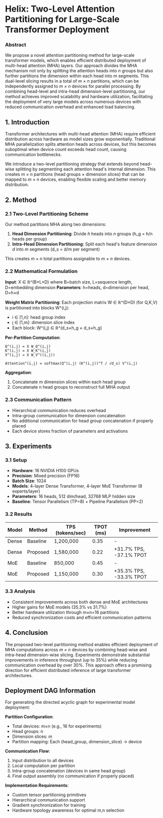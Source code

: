 # Helix: Two-Level Attention Partitioning for Large-Scale Transformer Deployment

### Abstract

We propose a novel attention partitioning method for large-scale transformer models, which enables efficient distributed deployment of multi-head attention (MHA) layers. Our approach divides the MHA mechanism not only by splitting the attention heads into *n* groups but also further partitions the dimension within each head into *m* segments. This dual-level slicing results in a total of *m × n* partitions, which can be independently assigned to *m × n* devices for parallel processing. By combining head-level and intra-head dimension-level partitioning, our method achieves improved scalability and hardware utilization, facilitating the deployment of very large models across numerous devices with reduced communication overhead and enhanced load balancing.

## 1. Introduction

Transformer architectures with multi-head attention (MHA) require efficient distribution across hardware as model sizes grow exponentially. Traditional MHA parallelization splits attention heads across devices, but this becomes suboptimal when device count exceeds head count, causing communication bottlenecks.

We introduce a two-level partitioning strategy that extends beyond head-wise splitting by segmenting each attention head's internal dimension. This creates *m × n* partitions (head groups × dimension slices) that can be mapped to *m × n* devices, enabling flexible scaling and better memory distribution.

## 2. Method

### 2.1 Two-Level Partitioning Scheme

Our method partitions MHA along two dimensions:
1. **Head Dimension Partitioning**: Divide *h* heads into *n* groups (h_g = h/n heads per group)
2. **Intra-Head Dimension Partitioning**: Split each head's feature dimension *d* into *m* segments (d_s = d/m per segment)

This creates *m × n* total partitions assignable to *m × n* devices.

### 2.2 Mathematical Formulation

**Input**: X ∈ ℝ^(B×L×D) where B=batch size, L=sequence length, D=embedding dimension
**Parameters**: h=heads, d=dimension per head, D=h×d

**Weight Matrix Partitioning**:
Each projection matrix W ∈ ℝ^(D×D) (for Q,K,V) is partitioned into blocks W^(i,j):
- i ∈ [1,n]: head group index
- j ∈ [1,m]: dimension slice index
- Each block: W^(i,j) ∈ ℝ^(d_s×h_g × d_s×h_g)

**Per-Partition Computation**:
```
Q^(i,j) = X W_Q^(i,j)
K^(i,j) = X W_K^(i,j)
V^(i,j) = X W_V^((i,j))

Attention^(i,j) = softmax(Q^(i,j) (K^(i,j))^T / √d_s) V^(i,j)
```

**Aggregation**:
1. Concatenate m dimension slices within each head group
2. Concatenate n head groups to reconstruct full MHA output

### 2.3 Communication Pattern
- Hierarchical communication reduces overhead
- Intra-group communication for dimension concatenation
- No additional communication for head group concatenation if properly placed
- Each device stores fraction of parameters and activations

## 3. Experiments

### 3.1 Setup
- **Hardware**: 16 NVIDIA H100 GPUs
- **Precision**: Mixed precision (FP16)
- **Batch Size**: 1024
- **Models**: 4-layer Dense Transformer, 4-layer MoE Transformer (8 experts/layer)
- **Parameters**: 16 heads, 512 dim/head, 32768 MLP hidden size
- **Baseline**: Tensor Parallelism (TP=8) + Pipeline Parallelism (PP=2)

### 3.2 Results

| Model | Method | TPS (tokens/sec) | TPOT (ms) | Improvement |
|-------|--------|------------------|-----------|-------------|
| Dense | Baseline | 1,200,000 | 0.35 | - |
| Dense | Proposed | 1,580,000 | 0.22 | +31.7% TPS, -37.1% TPOT |
| MoE | Baseline | 850,000 | 0.45 | - |
| MoE | Proposed | 1,150,000 | 0.30 | +35.3% TPS, -33.3% TPOT |

### 3.3 Analysis
- Consistent improvements across both dense and MoE architectures
- Higher gains for MoE models (35.3% vs 31.7%)
- Better hardware utilization through m×n=16 partitions
- Reduced synchronization costs and efficient communication patterns

## 4. Conclusion

The proposed two-level partitioning method enables efficient deployment of MHA computations across *m × n* devices by combining head-wise and intra-head dimension-wise slicing. Experiments demonstrate substantial improvements in inference throughput (up to 35%) while reducing communication overhead by over 30%. This approach offers a promising direction for efficient distributed inference of large transformer architectures.

## Deployment DAG Information

For generating the directed acyclic graph for experimental model deployment:

**Partition Configuration**:
- Total devices: m×n (e.g., 16 for experiments)
- Head groups: n
- Dimension slices: m
- Partition mapping: Each (head_group, dimension_slice) → device

**Communication Flow**:
1. Input distribution to all devices
2. Local computation per partition
3. Intra-group concatenation (devices in same head group)
4. Final output assembly (no communication if properly placed)

**Implementation Requirements**:
- Custom tensor partitioning primitives
- Hierarchical communication support
- Gradient synchronization for training
- Hardware topology awareness for optimal m,n selection